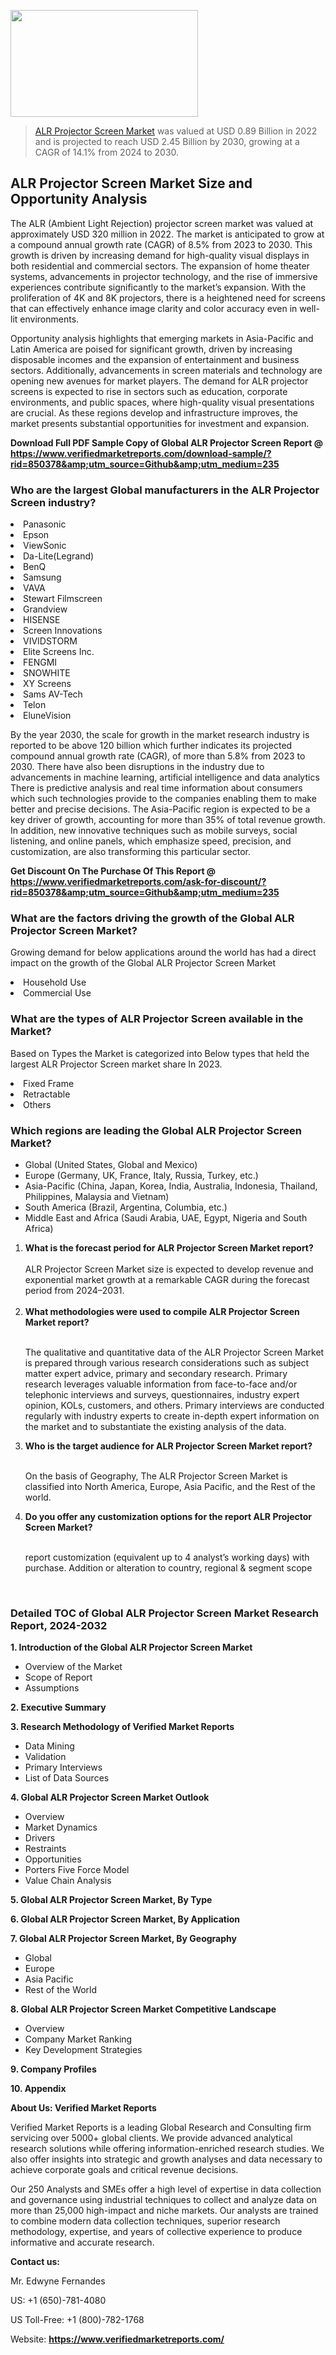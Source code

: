 <img src="https://ffe5etoiles.com/wp-content/uploads/2024/12/MST1-300x171.png" alt="" width="300" height="171" class="alignnone size-medium wp-image-20088" /><blockquote><p><p><a href="https://www.verifiedmarketreports.com/download-sample/?rid=850378&utm_source=Github&utm_medium=235" target="_blank">ALR Projector Screen Market</a> was valued at USD 0.89 Billion in 2022 and is projected to reach USD 2.45 Billion by 2030, growing at a CAGR of 14.1% from 2024 to 2030.</p></blockquote><p><h2>ALR Projector Screen Market Size and Opportunity Analysis</h2><p>The ALR (Ambient Light Rejection) projector screen market was valued at approximately USD 320 million in 2022. The market is anticipated to grow at a compound annual growth rate (CAGR) of 8.5% from 2023 to 2030. This growth is driven by increasing demand for high-quality visual displays in both residential and commercial sectors. The expansion of home theater systems, advancements in projector technology, and the rise of immersive experiences contribute significantly to the market’s expansion. With the proliferation of 4K and 8K projectors, there is a heightened need for screens that can effectively enhance image clarity and color accuracy even in well-lit environments.</p><p>Opportunity analysis highlights that emerging markets in Asia-Pacific and Latin America are poised for significant growth, driven by increasing disposable incomes and the expansion of entertainment and business sectors. Additionally, advancements in screen materials and technology are opening new avenues for market players. The demand for ALR projector screens is expected to rise in sectors such as education, corporate environments, and public spaces, where high-quality visual presentations are crucial. As these regions develop and infrastructure improves, the market presents substantial opportunities for investment and expansion.</p></p><p class=""><strong>Download Full PDF Sample Copy of Global ALR Projector Screen Report @ <a href="https://www.verifiedmarketreports.com/download-sample/?rid=850378&amp;utm_source=Github&amp;utm_medium=235" target="_blank">https://www.verifiedmarketreports.com/download-sample/?rid=850378&amp;utm_source=Github&amp;utm_medium=235</a></strong></p><h3 id="" class="">Who are the largest Global manufacturers in the ALR Projector Screen industry?</h3><p><li>Panasonic</li><li> Epson</li><li> ViewSonic</li><li> Da-Lite(Legrand)</li><li> BenQ</li><li> Samsung</li><li> VAVA</li><li> Stewart Filmscreen</li><li> Grandview</li><li> HISENSE</li><li> Screen Innovations</li><li> VIVIDSTORM</li><li> Elite Screens Inc.</li><li> FENGMI</li><li> SNOWHITE</li><li> XY Screens</li><li> Sams AV-Tech</li><li> Telon</li><li> EluneVision</li></p><div class=""><div class="" dir="" data-message-author-role="" data-message-id="" data-message-model-slug=""><div class=""><div class=""><div class=""><div class="" dir="" data-message-author-role="" data-message-id="" data-message-model-slug=""><div class=""><div class=""><p>By the year 2030, the scale for growth in the market research industry is reported to be above 120 billion which further indicates its projected compound annual growth rate (CAGR), of more than 5.8% from 2023 to 2030. There have also been disruptions in the industry due to advancements in machine learning, artificial intelligence and data analytics There is predictive analysis and real time information about consumers which such technologies provide to the companies enabling them to make better and precise decisions. The Asia-Pacific region is expected to be a key driver of growth, accounting for more than 35% of total revenue growth. In addition, new innovative techniques such as mobile surveys, social listening, and online panels, which emphasize speed, precision, and customization, are also transforming this particular sector.</p><p><strong>Get Discount On The Purchase Of This Report @&nbsp; <a href="https://www.verifiedmarketreports.com/ask-for-discount/?rid=850378&amp;utm_source=Github&amp;utm_medium=235" target="_blank">https://www.verifiedmarketreports.com/ask-for-discount/?rid=850378&amp;utm_source=Github&amp;utm_medium=235</a></strong></p></div></div></div></div></div></div></div></div><h3 id="" class="">What are the factors driving the growth of the Global ALR Projector Screen Market?</h3><p id="" class="">Growing demand for below applications around the world has had a direct impact on the growth of the Global ALR Projector Screen Market</p><p id="" class=""><li>Household Use</li><li> Commercial Use</li></p><h3 id="" class="">What are the types of ALR Projector Screen available in the Market?</h3><p id="" class="">Based on Types the Market is categorized into Below types that held the largest ALR Projector Screen market share In 2023.</p><p id="" class=""><li>Fixed Frame</li><li> Retractable</li><li> Others</li></p><h3 id="" class="">Which regions are leading the Global ALR Projector Screen Market?</h3><ul><li>Global (United States, Global and Mexico)</li><li>Europe (Germany, UK, France, Italy, Russia, Turkey, etc.)</li><li>Asia-Pacific (China, Japan, Korea, India, Australia, Indonesia, Thailand, Philippines, Malaysia and Vietnam)</li><li>South America (Brazil, Argentina, Columbia, etc.)</li><li>Middle East and Africa (Saudi Arabia, UAE, Egypt, Nigeria and South Africa)</li></ul><p><ol><li><strong>What is the forecast period for ALR Projector Screen Market report?<br /></strong><br /><span data-sheets-root="1" data-sheets-value="{&quot;1&quot;:2,&quot;2&quot;:&quot;XXXX size is expected to develop revenue and exponential market growth at a remarkable CAGR during the forecast period from 2024&ndash;2030.&quot;}" data-sheets-userformat="{&quot;2&quot;:12674,&quot;4&quot;:{&quot;1&quot;:2,&quot;2&quot;:16776960},&quot;10&quot;:2,&quot;11&quot;:0,&quot;15&quot;:&quot;Arial&quot;,&quot;16&quot;:12}">ALR Projector Screen Market size is expected to develop revenue and exponential market growth at a remarkable CAGR during the forecast period from 2024&ndash;2031.</span><br /><br /></li><li><strong>What methodologies were used to compile ALR Projector Screen Market report?<br /><br /></strong><p>The qualitative and quantitative data of the&nbsp;ALR Projector Screen Market is prepared through various research considerations such as subject matter expert advice, primary and secondary research. Primary research leverages valuable information from face-to-face and/or telephonic interviews and surveys, questionnaires, industry expert opinion, KOLs, customers, and others. Primary interviews are conducted regularly with industry experts to create in-depth expert information on the market and to substantiate the existing analysis of the data.&nbsp;</p></li><li><strong>Who is the target audience for ALR Projector Screen Market report?<br /><br /></strong><p>On the basis of Geography, The&nbsp;ALR Projector Screen Market is classified into North America, Europe, Asia Pacific, and the Rest of the world.</p></li><li><strong>Do you offer any customization options for the report ALR Projector Screen Market?<br /><br /></strong><p>report customization (equivalent up to 4 analyst&rsquo;s working days) with purchase. Addition or alteration to country, regional &amp; segment scope</p><p>&nbsp;</p></li></ol></p><h3 id="" class="">Detailed TOC of Global ALR Projector Screen Market Research Report, 2024-2032</h3><p id="" class=""><strong>1. Introduction of the Global ALR Projector Screen Market</strong></p><ul><li>Overview of the Market</li><li>Scope of Report</li><li>Assumptions</li></ul><p id="" class=""><strong>2. Executive Summary</strong></p><p id="" class=""><strong>3. Research Methodology of&nbsp;Verified Market Reports</strong></p><ul><li>Data Mining</li><li>Validation</li><li>Primary Interviews</li><li>List of Data Sources</li></ul><p id="" class=""><strong>4. Global ALR Projector Screen Market Outlook</strong></p><ul><li>Overview</li><li>Market Dynamics</li><li>Drivers</li><li>Restraints</li><li>Opportunities</li><li>Porters Five Force Model</li><li>Value Chain Analysis</li></ul><p id="" class=""><strong>5. Global ALR Projector Screen Market, By&nbsp;Type</strong></p><p id="" class=""><strong>6. Global ALR Projector Screen Market, By Application</strong></p><p id="" class=""><strong>7. Global ALR Projector Screen Market, By Geography</strong></p><ul><li>Global</li><li>Europe</li><li>Asia Pacific</li><li>Rest of the World</li></ul><p id="" class=""><strong>8. Global ALR Projector Screen Market Competitive Landscape</strong></p><ul><li>Overview</li><li>Company Market Ranking</li><li>Key Development Strategies</li></ul><p id="" class=""><strong>9. Company Profiles</strong></p><p id="" class=""><strong>10. Appendix</strong></p><p id="" class=""><strong>About Us: Verified Market Reports</strong></p><p id="" class="">Verified Market Reports is a leading Global Research and Consulting firm servicing over 5000+ global clients. We provide advanced analytical research solutions while offering information-enriched research studies. We also offer insights into strategic and growth analyses and data necessary to achieve corporate goals and critical revenue decisions.</p><p id="" class="">Our 250 Analysts and SMEs offer a high level of expertise in data collection and governance using industrial techniques to collect and analyze data on more than 25,000 high-impact and niche markets. Our analysts are trained to combine modern data collection techniques, superior research methodology, expertise, and years of collective experience to produce informative and accurate research.</p><p id="" class=""><strong>Contact us:</strong></p><p id="" class="">Mr. Edwyne Fernandes</p><p id="" class="">US: +1 (650)-781-4080</p><p id="" class="">US Toll-Free: +1 (800)-782-1768</p><p id="" class="">Website: <a target="" data-test-app-aware-link=""><strong>https://www.verifiedmarketreports.com/</strong></a></p>
